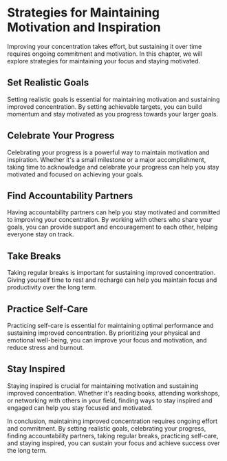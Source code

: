 Strategies for Maintaining Motivation and Inspiration
===================================================================================================

Improving your concentration takes effort, but sustaining it over time requires ongoing commitment and motivation. In this chapter, we will explore strategies for maintaining your focus and staying motivated.

Set Realistic Goals
-------------------

Setting realistic goals is essential for maintaining motivation and sustaining improved concentration. By setting achievable targets, you can build momentum and stay motivated as you progress towards your larger goals.

Celebrate Your Progress
-----------------------

Celebrating your progress is a powerful way to maintain motivation and inspiration. Whether it's a small milestone or a major accomplishment, taking time to acknowledge and celebrate your progress can help you stay motivated and focused on achieving your goals.

Find Accountability Partners
----------------------------

Having accountability partners can help you stay motivated and committed to improving your concentration. By working with others who share your goals, you can provide support and encouragement to each other, helping everyone stay on track.

Take Breaks
-----------

Taking regular breaks is important for sustaining improved concentration. Giving yourself time to rest and recharge can help you maintain focus and productivity over the long term.

Practice Self-Care
------------------

Practicing self-care is essential for maintaining optimal performance and sustaining improved concentration. By prioritizing your physical and emotional well-being, you can improve your focus and motivation, and reduce stress and burnout.

Stay Inspired
-------------

Staying inspired is crucial for maintaining motivation and sustaining improved concentration. Whether it's reading books, attending workshops, or networking with others in your field, finding ways to stay inspired and engaged can help you stay focused and motivated.

In conclusion, maintaining improved concentration requires ongoing effort and commitment. By setting realistic goals, celebrating your progress, finding accountability partners, taking regular breaks, practicing self-care, and staying inspired, you can sustain your focus and achieve success over the long term.
